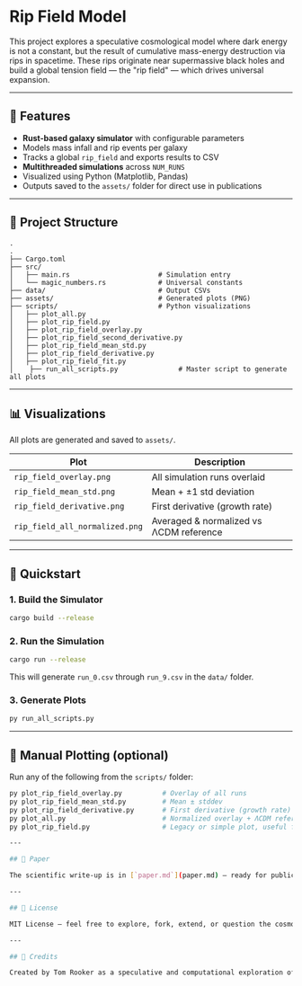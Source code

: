 
# Rip Field Model

This project explores a speculative cosmological model where dark energy is not a constant, but the result of cumulative mass-energy destruction via rips in spacetime. These rips originate near supermassive black holes and build a global tension field — the "rip field" — which drives universal expansion.

---

## 🌌 Features

- **Rust-based galaxy simulator** with configurable parameters
- Models mass infall and rip events per galaxy
- Tracks a global `rip_field` and exports results to CSV
- **Multithreaded simulations** across `NUM_RUNS`
- Visualized using Python (Matplotlib, Pandas)
- Outputs saved to the `assets/` folder for direct use in publications

---

## 📁 Project Structure

```
.
.
├── Cargo.toml
├── src/
│   ├── main.rs                      # Simulation entry
│   └── magic_numbers.rs             # Universal constants
├── data/                            # Output CSVs
├── assets/                          # Generated plots (PNG)
├── scripts/                         # Python visualizations
│   ├── plot_all.py
│   ├── plot_rip_field.py
│   ├── plot_rip_field_overlay.py
│   ├── plot_rip_field_second_derivative.py
│   ├── plot_rip_field_mean_std.py
│   ├── plot_rip_field_derivative.py
│   ├── plot_rip_field_fit.py
│	 ├── run_all_scripts.py               # Master script to generate all plots

```

---

## 📊 Visualizations

All plots are generated and saved to `assets/`.

| Plot                                | Description                              |
|-------------------------------------|------------------------------------------|
| `rip_field_overlay.png`             | All simulation runs overlaid             |
| `rip_field_mean_std.png`            | Mean + ±1 std deviation                  |
| `rip_field_derivative.png`          | First derivative (growth rate)           |
| `rip_field_all_normalized.png`      | Averaged & normalized vs ΛCDM reference  |

---

## 🚀 Quickstart

### 1. Build the Simulator
```sh
cargo build --release
```

### 2. Run the Simulation
```sh
cargo run --release
```

This will generate `run_0.csv` through `run_9.csv` in the `data/` folder.

### 3. Generate Plots
```sh
py run_all_scripts.py
```

---

## 🧪 Manual Plotting (optional)
Run any of the following from the `scripts/` folder:

```sh
py plot_rip_field_overlay.py          # Overlay of all runs
py plot_rip_field_mean_std.py         # Mean ± stddev
py plot_rip_field_derivative.py       # First derivative (growth rate)
py plot_all.py                        # Normalized overlay + ΛCDM reference
py plot_rip_field.py                  # Legacy or simple plot, useful for debug

---

## 📖 Paper

The scientific write-up is in [`paper.md`](paper.md) — ready for publication or preprint. All referenced figures are synced with the output from the latest scripts.

---

## 📜 License

MIT License — feel free to explore, fork, extend, or question the cosmos.

---

## 🙌 Credits

Created by Tom Rooker as a speculative and computational exploration of what might lie behind dark energy — with Rust, Python, and curiosity.
